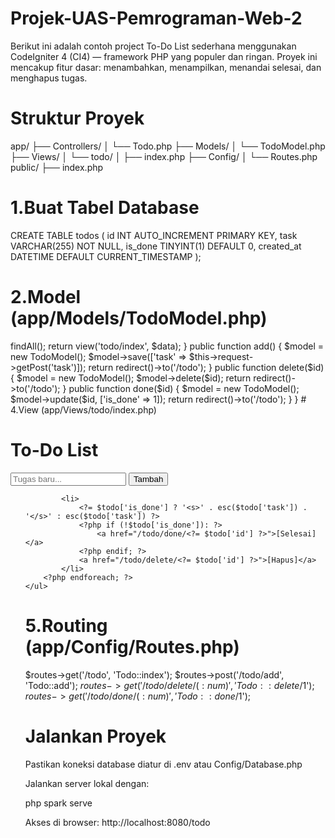 # Projek-UAS-Pemrograman-Web-2

Berikut ini adalah contoh project To-Do List sederhana menggunakan CodeIgniter 4 (CI4) — framework PHP yang populer dan ringan. Proyek ini mencakup fitur dasar: menambahkan, menampilkan, menandai selesai, dan menghapus tugas.

# Struktur Proyek

app/
├── Controllers/
│   └── Todo.php
├── Models/
│   └── TodoModel.php
├── Views/
│   └── todo/
│       ├── index.php
├── Config/
│   └── Routes.php
public/
├── index.php

# 1.Buat Tabel Database
   
CREATE TABLE todos (
    id INT AUTO_INCREMENT PRIMARY KEY,
    task VARCHAR(255) NOT NULL,
    is_done TINYINT(1) DEFAULT 0,
    created_at DATETIME DEFAULT CURRENT_TIMESTAMP
);

# 2.Model (app/Models/TodoModel.php)

<?php namespace App\Models;

use CodeIgniter\Model;

class TodoModel extends Model
{
    protected $table = 'todos';
    protected $primaryKey = 'id';
    protected $allowedFields = ['task', 'is_done'];
}

# 3.Controller (app/Controllers/Todo.php)

<?php namespace App\Controllers;

use App\Models\TodoModel;

class Todo extends BaseController
{
    public function index()
    {
        $model = new TodoModel();
        $data['todos'] = $model->findAll();
        return view('todo/index', $data);
    }

    public function add()
    {
        $model = new TodoModel();
        $model->save(['task' => $this->request->getPost('task')]);
        return redirect()->to('/todo');
    }

    public function delete($id)
    {
        $model = new TodoModel();
        $model->delete($id);
        return redirect()->to('/todo');
    }

    public function done($id)
    {
        $model = new TodoModel();
        $model->update($id, ['is_done' => 1]);
        return redirect()->to('/todo');
    }
}

# 4.View (app/Views/todo/index.php)

<!DOCTYPE html>
<html lang="id">
<head>
    <meta charset="UTF-8">
    <title>To-Do List - CodeIgniter</title>
</head>
<body>
    <h1>To-Do List</h1>

    <form action="/todo/add" method="post">
        <input type="text" name="task" placeholder="Tugas baru..." required>
        <button type="submit">Tambah</button>
    </form>

    <ul>
        <?php foreach($todos as $todo): ?>
            <li>
                <?= $todo['is_done'] ? '<s>' . esc($todo['task']) . '</s>' : esc($todo['task']) ?>
                <?php if (!$todo['is_done']): ?>
                    <a href="/todo/done/<?= $todo['id'] ?>">[Selesai]</a>
                <?php endif; ?>
                <a href="/todo/delete/<?= $todo['id'] ?>">[Hapus]</a>
            </li>
        <?php endforeach; ?>
    </ul>
</body>
</html>

# 5.Routing (app/Config/Routes.php)

$routes->get('/todo', 'Todo::index');
$routes->post('/todo/add', 'Todo::add');
$routes->get('/todo/delete/(:num)', 'Todo::delete/$1');
$routes->get('/todo/done/(:num)', 'Todo::done/$1');

# Jalankan Proyek

Pastikan koneksi database diatur di .env atau Config/Database.php

Jalankan server lokal dengan:

php spark serve

Akses di browser: http://localhost:8080/todo
